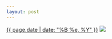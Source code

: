 ```yaml
---
layout: post
---
```


<p>
  <time><a href="/17">{{ page.date | date: "%B %e, %Y" }}</a></time>
  <a href="/17"><img src="{{ site.assets_url }}/17-640.jpg" srcset="{{ site.assets_url }}/17-1280.jpg 1280w, {{ site.assets_url }}/17-960.jpg 960w, {{ site.assets_url }}/17-640.jpg 640w, {{ site.assets_url }}/17-320.jpg 320w" sizes="(min-width: 700px) 50vw, calc(100vw - 2rem)" /></a>
</p>
